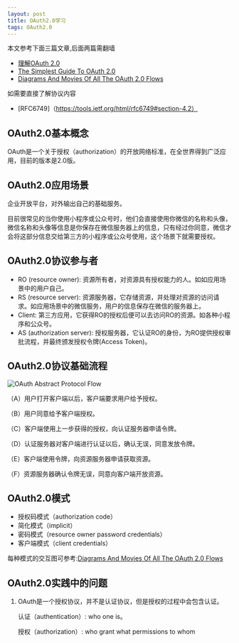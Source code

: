 ```yaml
---
layout: post
title: OAuth2.0学习
tags: OAuth2.0
---
```


本文参考下面三篇文章,后面两篇需翻墙

* [理解OAuth 2.0](http://www.ruanyifeng.com/blog/2014/05/oauth_2_0.html)
* [The Simplest Guide To OAuth 2.0](https://medium.com/@darutk/the-simplest-guide-to-oauth-2-0-8c71bd9a15bb)
* [Diagrams And Movies Of All The OAuth 2.0 Flows](https://medium.com/@darutk/diagrams-and-movies-of-all-the-oauth-2-0-flows-194f3c3ade85)

如需要直接了解协议内容

* [RFC6749]（https://tools.ietf.org/html/rfc6749#section-4.2）

## OAuth2.0基本概念

OAuth是一个关于授权（authorization）的开放网络标准，在全世界得到广泛应用，目前的版本是2.0版。

## OAuth2.0应用场景

企业开放平台，对外输出自己的基础服务。

目前很常见的当你使用小程序或公众号时，他们会直接使用你微信的名称和头像，微信名称和头像等信息是你保存在微信服务器上的信息，只有经过你同意，微信才会将这部分信息交给第三方的小程序或公众号使用，这个场景下就需要授权。

## OAuth2.0协议参与者

* RO (resource owner): 资源所有者，对资源具有授权能力的人。如如应用场景中的用户自己。
* RS (resource server): 资源服务器，它存储资源，并处理对资源的访问请求。如应用场景中的微信服务，用户的信息保存在微信的服务器上。
* Client: 第三方应用，它获得RO的授权后便可以去访问RO的资源。如各种小程序和公众号。
* AS (authorization server): 授权服务器，它认证RO的身份，为RO提供授权审批流程，并最终颁发授权令牌(Access Token)。

## OAuth2.0协议基础流程

![OAuth Abstract Protocol Flow](http://www.ruanyifeng.com/blogimg/asset/2014/bg2014051203.png)

（A）用户打开客户端以后，客户端要求用户给予授权。

（B）用户同意给予客户端授权。

（C）客户端使用上一步获得的授权，向认证服务器申请令牌。

（D）认证服务器对客户端进行认证以后，确认无误，同意发放令牌。

（E）客户端使用令牌，向资源服务器申请获取资源。

（F）资源服务器确认令牌无误，同意向客户端开放资源。

## OAuth2.0模式

* 授权码模式（authorization code）
* 简化模式（implicit）
* 密码模式（resource owner password credentials）
* 客户端模式（client credentials）

每种模式的交互图可参考:[Diagrams And Movies Of All The OAuth 2.0 Flows](https://medium.com/@darutk/diagrams-and-movies-of-all-the-oauth-2-0-flows-194f3c3ade85)

## OAuth2.0实践中的问题

1. OAuth是一个授权协议，并不是认证协议，但是授权的过程中会包含认证。

	认证（authentication）: who one is。

	授权（authorization）: who grant what permissions to whom












